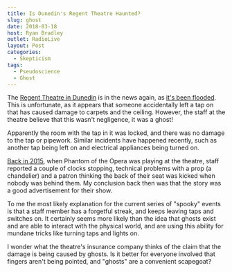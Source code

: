 ```yaml
---
title: Is Dunedin's Regent Theatre Haunted?
slug: ghost
date: 2018-03-18
host: Ryan Bradley
outlet: RadioLive
layout: Post
categories:
  - Skepticism
tags:
  - Pseudoscience
  - Ghost
---
```


The [Regent Theatre in Dunedin](http://hauntedauckland.com/site/regent-theatre-dunedin/) is in the news again, as [it's been flooded](https://www.odt.co.nz/news/dunedin/ghostly-gushing-mystifies-regent-workers). This is unfortunate, as it appears that someone accidentally left a tap on that has caused damage to carpets and the ceiling. However, the staff at the theatre believe that this wasn't negligence, it was a ghost!

<!-- more -->

Apparently the room with the tap in it was locked, and there was no damage to the tap or pipework. Similar incidents have happened recently, such as another tap being left on and electrical appliances being turned on.

[Back in 2015](https://www.odt.co.nz/news/dunedin/who-kicked-seat-and-other-theatrical-riddles), when Phantom of the Opera was playing at the theatre, staff reported a couple of clocks stopping, technical problems with a prop (a chandelier) and a patron thinking the back of their seat was kicked when nobody was behind them. My conclusion back then was that the story was a good advertisement for their show.

To me the most likely explanation for the current series of "spooky" events is that a staff member has a forgetful streak, and keeps leaving taps and switches on. It certainly seems more likely than the idea that ghosts exist and are able to interact with the physical world, and are using this ability for mundane tricks like turning taps and lights on.

I wonder what the theatre's insurance company thinks of the claim that the damage is being caused by ghosts. Is it better for everyone involved that fingers aren't being pointed, and "ghosts" are a convenient scapegoat?
